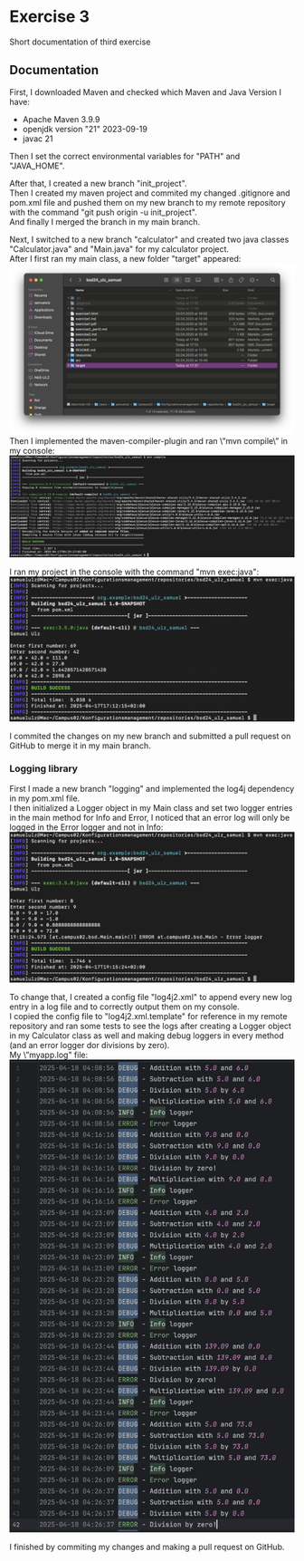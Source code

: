# Exercise 3

Short documentation of third exercise

## Documentation

First, I downloaded Maven and checked which Maven and Java Version I have:
- Apache Maven 3.9.9
- openjdk version \"21\" 2023-09-19
- javac 21

Then I set the correct environmental variables for \"PATH\" and \"JAVA_HOME\".

After that, I created a new branch \"init_project\".  
Then I created my maven project and commited my changed .gitignore and pom.xml file and pushed them on my new branch to my remote repository with the command \"git push origin -u init_project\".   
And finally I merged the branch in my main branch.  

Next, I switched to a new branch \"calculator\" and created two java classes \"Calculator.java\" and \"Main.java\" for my calculator project.  
After I first ran my main class, a new folder \"target\" appeared:
![My local repository](resources/images/ex3_1.png)  
Then I implemented the maven-compiler-plugin and ran \”mvn compile\” in my console:
![mvn compile command](resources/images/ex3_2.png)  

I ran my project in the console with the command \"mvn exec:java\":
![mvn exec:java](resources/images/ex3_3.png)  

I commited the changes on my new branch and submitted a pull request on GitHub to merge it in my main branch.  

### Logging library

First I made a new branch \"logging\" and implemented the log4j dependency in my pom.xml file.  
I then initialized a Logger object in my Main class and set two logger entries in the main method for Info and Error, I noticed that an error log will only be logged in the Error logger and not in Info:  
![error log](resources/images/ex3_4.png)  

To change that, I created a config file \"log4j2.xml\" to append every new log entry in a log file and to correctly output them on my console.  
I copied the config file to \"log4j2.xml.template\" for reference in my remote repository and ran some tests to see the logs after creating a Logger object in my Calculator class as well and making debug loggers in every method (and an error logger dor divisions by zero).  
My \”myapp.log\" file:  
![myapp.log file](resources/images/ex3_5.png)  

I finished by commiting my changes and making a pull request on GitHub.